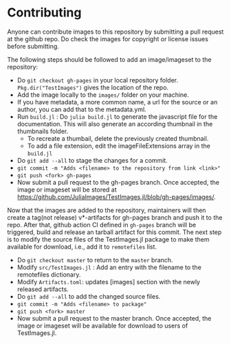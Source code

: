 # Contributing
Anyone can contribute images to this repository by submitting a pull request at the github repo.
Do check the images for copyright or license issues before submitting.

The following steps should be followed to add an image/imageset to the repository:

* Do `git checkout gh-pages` in your local repository folder. `Pkg.dir("TestImages")` gives the location of the repo.
* Add the image locally to the `images/` folder on your machine.
* If you have metadata, a more common name, a url for the source or an author, you can add that to the metadata.yml.
* Run `build.jl` : Do `julia build.jl` to generate the javascript file for the documentation. This will also generate an according thumbnail in the thumbnails folder.
    * To recreate a thumbail, delete the previously created thumbnail.
    * To add a file extension, edit the imageFileExtensions array in the `build.jl`
* Do `git add --all` to stage the changes for a commit.
* `git commit -m "Adds <filename> to the repository from link <link>"`
* `git push <fork> gh-pages`
* Now submit a pull request to the gh-pages branch. Once accepted, the image or imageset will be stored at https://github.com/JuliaImages/TestImages.jl/blob/gh-pages/images/<filename>.

Now that the images are added to the repository, maintainers will then create a tag(not release) v*-artifacts for gh-pages branch and push it to the repo. After that, github action CI defined in `gh-pages` branch will be triggered, build and release an tarball artifact for this commit. The next step is to modify the source files of the TestImages.jl package to make them available for download, i.e., add it to `remotefiles` list.

* Do `git checkout master` to return to the `master` branch.
* Modify `src/TestImages.jl` : Add an entry with the filename to the remotefiles dictionary.
* Modify `Artifacts.toml`: updates [images] section with the newly released artifacts.
* Do `git add --all` to add the changed source files.
* `git commit -m "Adds <filename> to package"`
* `git push <fork> master`
* Now submit a pull request to the master branch. Once accepted, the image or imageset will be available for download to users of TestImages.jl.
